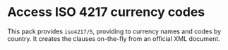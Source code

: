# Access ISO 4217 currency codes

This pack provides `iso4217/5`, providing  to currency names and codes
by country.   It creates the  clauses on-the-fly from an  official XML
document.
